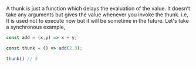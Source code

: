 
  A thunk is just a function which delays the evaluation of the value. It doesn’t take any arguments but gives the value whenever you invoke the thunk. i.e, It is used not to execute now but it will be sometime in the future. Let's take a synchronous example,

  ```javascript
  const add = (x,y) => x + y;

  const thunk = () => add(2,3);

  thunk() // 5
  ```
